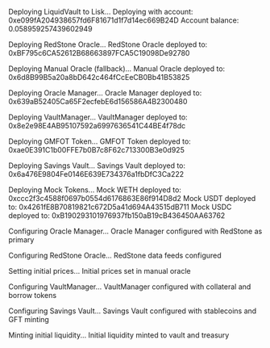 Deploying LiquidVault to Lisk...
Deploying with account: 0xe099fA204938657fd6F81671d1f7d14ec669B24D
Account balance: 0.058959257439602949

Deploying RedStone Oracle...
RedStone Oracle deployed to: 0xBF795c6CA52612B68663897FCA5C19098De92780

Deploying Manual Oracle (fallback)...
Manual Oracle deployed to: 0x6d8B99B5a20a8bD642c464fCcEeCB0Bb41B53825

Deploying Oracle Manager...
Oracle Manager deployed to: 0x639aB52405Ca65F2ecfebE6d156586A4B2300480

Deploying VaultManager...
VaultManager deployed to: 0x8e2e98E4AB95107592a6997636541C44BE4f78dc

Deploying GMFOT Token...
GMFOT Token deployed to: 0xae0E391C1b00FFE7b0B7c8F62c713300B3e0d925

Deploying Savings Vault...
Savings Vault deployed to: 0x6a476E9804Fe0146E639E734376a1fbDfC3Ca222

Deploying Mock Tokens...
Mock WETH deployed to: 0xccc2f3c4588f0697b0554d6176863E86f914D8d2
Mock USDT deployed to: 0x4261fE8B70819821c672D5a41d694A43515dB711
Mock USDC deployed to: 0xB190293101976937fb150aB19cB436450AA63762

Configuring Oracle Manager...
Oracle Manager configured with RedStone as primary

Configuring RedStone Oracle...
RedStone data feeds configured

Setting initial prices...
Initial prices set in manual oracle

Configuring VaultManager...
VaultManager configured with collateral and borrow tokens

Configuring Savings Vault...
Savings Vault configured with stablecoins and GFT minting

Minting initial liquidity...
Initial liquidity minted to vault and treasury
